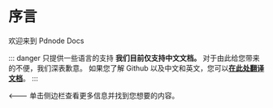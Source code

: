 # 序言

欢迎来到 Pdnode Docs

::: danger 只提供一些语言的支持
**我们目前仅支持中文文档。**
对于由此给您带来的不便，我们深表歉意。
如果您了解 Github 以及中文和英文，您可以[**在此处翻译文档**](/internationalization)。
:::

<--- 单击侧边栏查看更多信息并找到您想要的内容。